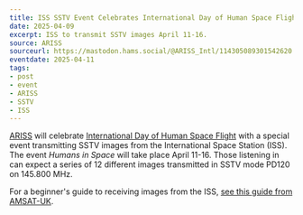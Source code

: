 ```yaml
---
title: ISS SSTV Event Celebrates International Day of Human Space Flight
date: 2025-04-09
excerpt: ISS to transmit SSTV images April 11-16.
source: ARISS
sourceurl: https://mastodon.hams.social/@ARISS_Intl/114305089301542620
eventdate: 2025-04-11
tags:
- post
- event
- ARISS
- SSTV
- ISS
---
```

[ARISS](https://www.ariss.org/) will celebrate [International Day of Human Space Flight](https://en.wikipedia.org/wiki/International_Day_of_Human_Space_Flight) with a special event transmitting SSTV images from the International Space Station (ISS). The event *Humans in Space* will take place April 11-16. Those listening in can expect a series of 12 different images transmitted in SSTV mode PD120 on 145.800 MHz.

For a beginner's guide to receiving images from the ISS, [see this guide from AMSAT-UK](https://amsat-uk.org/beginners/iss-sstv/).